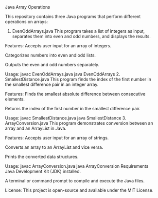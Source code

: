 Java Array Operations

This repository contains three Java programs that perform different operations on arrays:

1. EvenOddArrays.java
This program takes a list of integers as input, separates them into even and odd numbers, and displays the results.

Features:
Accepts user input for an array of integers.

Categorizes numbers into even and odd lists.

Outputs the even and odd numbers separately.

Usage:
javac EvenOddArrays.java
java EvenOddArrays
2. SmallestDistance.java
This program finds the index of the first number in the smallest difference pair in an integer array.

Features:
Finds the smallest absolute difference between consecutive elements.

Returns the index of the first number in the smallest difference pair.

Usage:
javac SmallestDistance.java
java SmallestDistance
3. ArrayConversion.java
This program demonstrates conversion between an array and an ArrayList in Java.

Features:
Accepts user input for an array of strings.

Converts an array to an ArrayList and vice versa.

Prints the converted data structures.

Usage:
javac ArrayConversion.java
java ArrayConversion
Requirements
Java Development Kit (JDK) installed.

A terminal or command prompt to compile and execute the Java files.

License:
This project is open-source and available under the MIT License.

